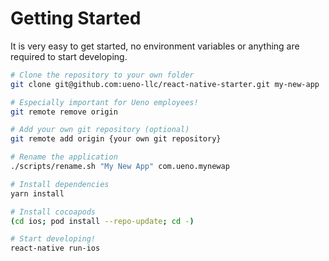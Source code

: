 # Getting Started

It is very easy to get started, no environment variables or anything are required to start developing.

```bash
# Clone the repository to your own folder
git clone git@github.com:ueno-llc/react-native-starter.git my-new-app

# Especially important for Ueno employees!
git remote remove origin

# Add your own git repository (optional)
git remote add origin {your own git repository}

# Rename the application
./scripts/rename.sh "My New App" com.ueno.mynewap

# Install dependencies
yarn install

# Install cocoapods
(cd ios; pod install --repo-update; cd -)

# Start developing!
react-native run-ios
```

